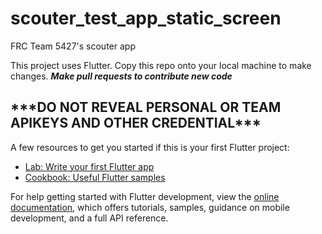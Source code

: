 # scouter_test_app_static_screen

FRC Team 5427's scouter app

This project uses Flutter. Copy this repo onto your local machine to make changes. ***Make pull requests to contribute new code***

<h2>***DO NOT REVEAL PERSONAL OR TEAM APIKEYS AND OTHER CREDENTIAL***</h2>

A few resources to get you started if this is your first Flutter project:

- [Lab: Write your first Flutter app](https://docs.flutter.dev/get-started/codelab)
- [Cookbook: Useful Flutter samples](https://docs.flutter.dev/cookbook)

For help getting started with Flutter development, view the
[online documentation](https://docs.flutter.dev/), which offers tutorials,
samples, guidance on mobile development, and a full API reference.
